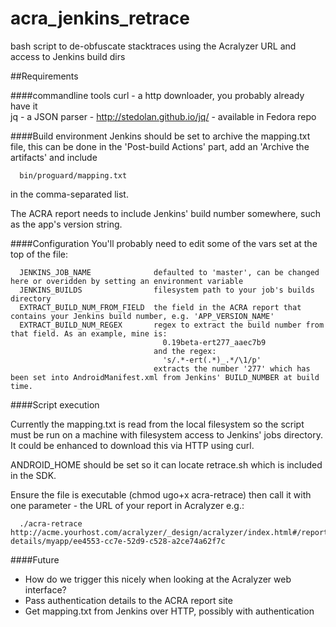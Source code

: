 acra_jenkins_retrace
====================

bash script to de-obfuscate stacktraces using the Acralyzer URL and access to Jenkins build dirs


##Requirements

####commandline tools
curl - a http downloader, you probably already have it  
jq - a JSON parser - http://stedolan.github.io/jq/ - available in Fedora repo
  
  
  
####Build environment
Jenkins should be set to archive the mapping.txt file, this can be done in the 'Post-build Actions' part, add an 'Archive the artifacts' and include 

      bin/proguard/mapping.txt
     	
in the comma-separated list.


The ACRA report needs to include Jenkins' build number somewhere, such as the app's version string.  
  
  
  
####Configuration
You'll probably need to edit some of the vars set at the top of the file:  

      JENKINS_JOB_NAME              defaulted to 'master', can be changed here or overidden by setting an environment variable  
      JENKINS_BUILDS                filesystem path to your job's builds directory  
      EXTRACT_BUILD_NUM_FROM_FIELD  the field in the ACRA report that contains your Jenkins build number, e.g. 'APP_VERSION_NAME'
      EXTRACT_BUILD_NUM_REGEX       regex to extract the build number from that field. As an example, mine is:
                                      0.19beta-ert277_aaec7b9
                                    and the regex:  
                                      's/.*-ert(.*)_.*/\1/p'
                                    extracts the number '277' which has been set into AndroidManifest.xml from Jenkins' BUILD_NUMBER at build time.
  
  
  
####Script execution

Currently the mapping.txt is read from the local filesystem so the script must be run on a machine with filesystem access to Jenkins' jobs directory. It could be enhanced to download this via HTTP using curl.

ANDROID_HOME should be set so it can locate retrace.sh which is included in the SDK.

Ensure the file is executable (chmod ugo+x acra-retrace) then call it with one parameter - the URL of your report in Acralyzer e.g.:

      ./acra-retrace http://acme.yourhost.com/acralyzer/_design/acralyzer/index.html#/report-details/myapp/ee4553-cc7e-52d9-c528-a2ce74a62f7c
  
  
  
####Future
*   How do we trigger this nicely when looking at the Acralyzer web interface?
*   Pass authentication details to the ACRA report site
*   Get mapping.txt from Jenkins over HTTP, possibly with authentication
